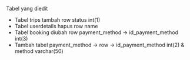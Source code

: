 Tabel yang diedit
- Tabel trips tambah row status int(1)
- Tabel userdetails hapus row name
- Tabel booking diubah row payment_method -> id_payment_method int(3)
- Tambah tabel payment_method -> row -> id_payment_method int(2) & method varchar(50) 
